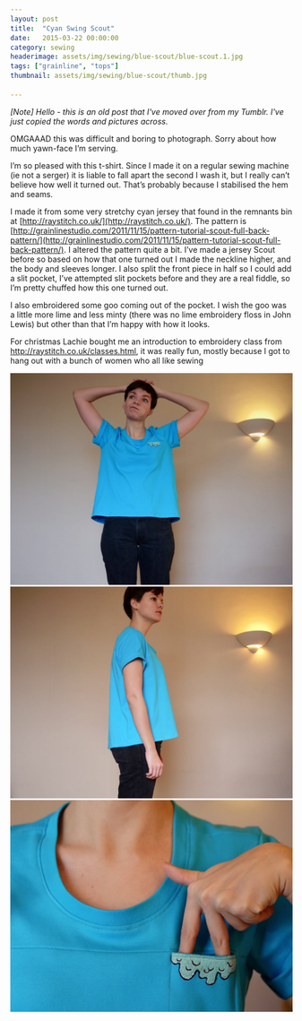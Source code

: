 ```yaml
---
layout: post
title:  "Cyan Swing Scout"
date:   2015-03-22 00:00:00
category: sewing
headerimage: assets/img/sewing/blue-scout/blue-scout.1.jpg
tags: ["grainline", "tops"]
thumbnail: assets/img/sewing/blue-scout/thumb.jpg

---
```


_[Note] Hello - this is an old post that I've moved over from my Tumblr. I've just copied the words and pictures across._

OMGAAAD this was difficult and boring to photograph. Sorry about how much yawn-face I’m serving.

I’m so pleased with this t-shirt. Since I made it on a regular sewing machine (ie not a serger) it is liable to fall apart the second I wash it, but I really can’t believe how well it turned out. That’s probably because I stabilised the hem and seams.

I made it from some very stretchy cyan jersey that found in the remnants bin at [http://raystitch.co.uk/](http://raystitch.co.uk/). The pattern is [http://grainlinestudio.com/2011/11/15/pattern-tutorial-scout-full-back-pattern/](http://grainlinestudio.com/2011/11/15/pattern-tutorial-scout-full-back-pattern/). I altered the pattern quite a bit. I’ve made a jersey Scout before so based on how that one turned out I made the neckline higher, and the body and sleeves longer. I also split the front piece in half so I could add a slit pocket, I’ve attempted slit pockets before and they are a real fiddle, so I’m pretty chuffed how this one turned out.

I also embroidered some goo coming out of the pocket. I wish the goo was a little more lime and less minty (there was no lime embroidery floss in John Lewis) but other than that I’m happy with how it looks.

For christmas Lachie bought me an introduction to embroidery class from http://raystitch.co.uk/classes.html, it was really fun, mostly because I got to hang out with a bunch of women who all like sewing

![Scout 1](/assets/img/sewing/blue-scout/blue-scout.1.jpg)
![Scout 2](/assets/img/sewing/blue-scout/blue-scout.2.jpg)
![Scout 3](/assets/img/sewing/blue-scout/blue-scout.3.jpg)

